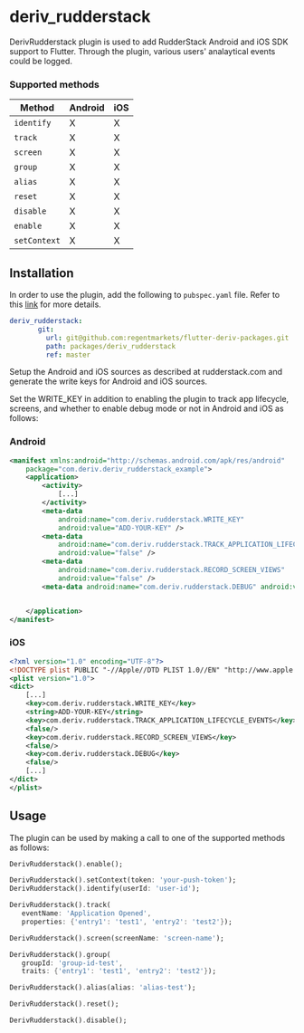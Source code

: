 # deriv_rudderstack

DerivRudderstack plugin is used to add RudderStack Android and iOS SDK support to Flutter. Through the plugin, various users' analaytical events could be logged.

### Supported methods

| Method | Android | iOS |
|---|---|---|
| `identify` | X | X |
| `track` | X | X |
| `screen` | X | X |
| `group` | X | X |
| `alias` | X | X |
| `reset` | X | X |
| `disable` | X | X |
| `enable` | X | X |
| `setContext` | X | X |

## Installation

In order to use the plugin, add the following to `pubspec.yaml` file. Refer to this [link](https://flutter.dev/docs/development/packages-and-plugins/using-packages) for more details.

```yaml
deriv_rudderstack:
       git:
         url: git@github.com:regentmarkets/flutter-deriv-packages.git
         path: packages/deriv_rudderstack
         ref: master
```

Setup the Android and iOS sources as described at rudderstack.com and generate the write keys for Android and iOS sources.

Set the WRITE_KEY in addition to enabling the plugin to track app lifecycle, screens, and whether to enable debug mode or not in Android and iOS as follows:

### Android
```xml
<manifest xmlns:android="http://schemas.android.com/apk/res/android"
    package="com.deriv.deriv_rudderstack_example">
    <application>
        <activity>
            [...]
        </activity>
        <meta-data
            android:name="com.deriv.rudderstack.WRITE_KEY"
            android:value="ADD-YOUR-KEY" />
        <meta-data
            android:name="com.deriv.rudderstack.TRACK_APPLICATION_LIFECYCLE_EVENTS"
            android:value="false" />
        <meta-data
            android:name="com.deriv.rudderstack.RECORD_SCREEN_VIEWS"
            android:value="false" />
        <meta-data android:name="com.deriv.rudderstack.DEBUG" android:value="false" />


    </application>
</manifest>
```

### iOS
```xml
<?xml version="1.0" encoding="UTF-8"?>
<!DOCTYPE plist PUBLIC "-//Apple//DTD PLIST 1.0//EN" "http://www.apple.com/DTDs/PropertyList-1.0.dtd">
<plist version="1.0">
<dict>
	[...]
    <key>com.deriv.rudderstack.WRITE_KEY</key>
    <string>ADD-YOUR-KEY</string>
	<key>com.deriv.rudderstack.TRACK_APPLICATION_LIFECYCLE_EVENTS</key>
    <false/>
    <key>com.deriv.rudderstack.RECORD_SCREEN_VIEWS</key>
    <false/>
    <key>com.deriv.rudderstack.DEBUG</key>
    <false/>
	[...]
</dict>
</plist>
```

## Usage

The plugin can be used by making a call to one of the supported methods as follows:

```dart
DerivRudderstack().enable();

DerivRudderstack().setContext(token: 'your-push-token');
DerivRudderstack().identify(userId: 'user-id');

DerivRudderstack().track(
   eventName: 'Application Opened',
   properties: {'entry1': 'test1', 'entry2': 'test2'});

DerivRudderstack().screen(screenName: 'screen-name');

DerivRudderstack().group(
   groupId: 'group-id-test',
   traits: {'entry1': 'test1', 'entry2': 'test2'});

DerivRudderstack().alias(alias: 'alias-test');

DerivRudderstack().reset();

DerivRudderstack().disable();

```
